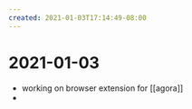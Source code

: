 ```yaml
---
created: 2021-01-03T17:14:49-08:00
---
```


# 2021-01-03

* working on browser extension for [[agora]]
*